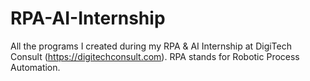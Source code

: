 # RPA-AI-Internship
All the programs I created during my RPA &amp; AI Internship at DigiTech Consult (https://digitechconsult.com). RPA stands for Robotic Process Automation.
